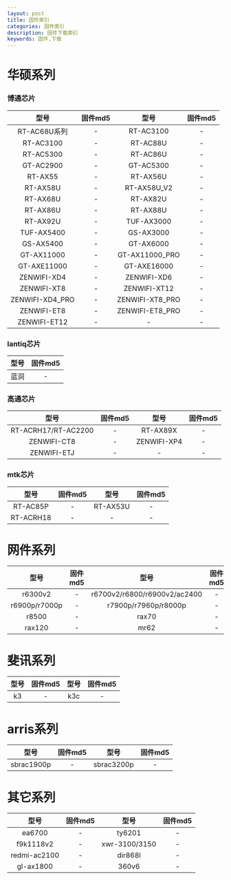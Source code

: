 ```yaml
---
layout: post
title: 固件索引
categories: 固件索引
description: 固件下载索引
keywords: 固件,下载
---
```


# 华硕系列

### 博通芯片

| 型号 | 固件md5 | 型号 | 固件md5 |
|:----:|:----:|:----:|:----:|
|RT-AC68U系列|-|RT-AC3100|-|
|RT-AC3100|-|RT-AC88U|-|
|RT-AC5300|-|RT-AC86U|-|
|GT-AC2900|-|GT-AC5300|-|
|RT-AX55|-|RT-AX56U|-|
|RT-AX58U|-|RT-AX58U_V2|-|
|RT-AX68U|-|RT-AX82U|-|
|RT-AX86U|-|RT-AX88U|-|
|RT-AX92U|-|TUF-AX3000|-|
|TUF-AX5400|-|GS-AX3000|-|
|GS-AX5400|-|GT-AX6000|-|
|GT-AX11000|-|GT-AX11000_PRO|-|
|GT-AXE11000|-|GT-AXE16000|-|
|ZENWIFI-XD4|-|ZENWIFI-XD6|-|
|ZENWIFI-XT8|-|ZENWIFI-XT12|-|
|ZENWIFI-XD4_PRO|-|ZENWIFI-XT8_PRO|-|
|ZENWIFI-ET8|-|ZENWIFI-ET8_PRO|-|
|ZENWIFI-ET12|-|-|-|

### lantiq芯片

|型号|固件md5|
|:----:|:----:|
|蓝洞|-|

### 高通芯片

| 型号 | 固件md5 | 型号 | 固件md5 |
|:----:|:----:|:----:|:----:|
|RT-ACRH17/RT-AC2200|-|RT-AX89X|-|
|ZENWIFI-CT8|-|ZENWIFI-XP4|-|
|ZENWIFI-ETJ|-|-|-|

### mtk芯片

| 型号 | 固件md5 | 型号 | 固件md5 |
|:----:|:----:|:----:|:----:|
|RT-AC85P|-|RT-AX53U|-|
|RT-ACRH18|-|-|-|


# 网件系列

| 型号 | 固件md5 | 型号 | 固件md5 |
|:----:|:----:|:----:|:----:|
|r6300v2|-|r6700v2/r6800/r6900v2/ac2400|-|
|r6900p/r7000p|-|r7900p/r7960p/r8000p|-|
|r8500|-|rax70|-|
|rax120|-|mr62|-|

# 斐讯系列

| 型号 | 固件md5 | 型号 | 固件md5 |
|:----:|:----:|:----:|:----:|
|k3|-|k3c|-|

# arris系列

| 型号 | 固件md5 | 型号 | 固件md5 |
|:----:|:----:|:----:|:----:|
|sbrac1900p|-|sbrac3200p|-|


# 其它系列

| 型号 | 固件md5 | 型号 | 固件md5 |
|:----:|:----:|:----:|:----:|
|ea6700|-|ty6201|-|
|f9k1118v2|-|xwr-3100/3150|-|
|redmi-ac2100|-|dir868l|-|
|gl-ax1800|-|360v6|-|





